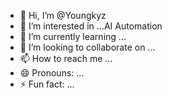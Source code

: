 - 👋 Hi, I’m @Youngkyz
- 👀 I’m interested in ...AI Automation
- 🌱 I’m currently learning ...
- 💞️ I’m looking to collaborate on ...
- 📫 How to reach me ...
- 😄 Pronouns: ...
- ⚡ Fun fact: ...

<!---
Youngkyz/Youngkyz is a ✨ special ✨ repository because its `README.md` (this file) appears on your GitHub profile.
You can click the Preview link to take a look at your changes.
--->

